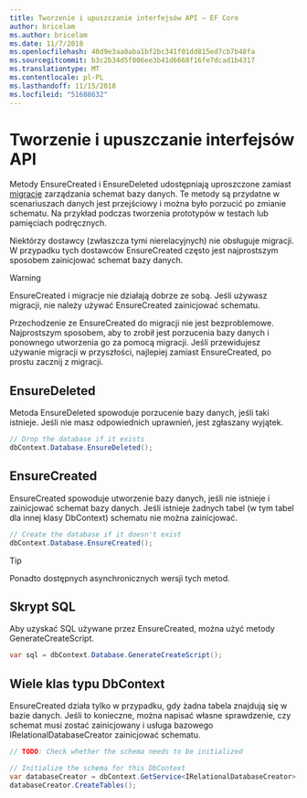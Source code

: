 ```yaml
---
title: Tworzenie i upuszczanie interfejsów API — EF Core
author: bricelam
ms.author: bricelam
ms.date: 11/7/2018
ms.openlocfilehash: 40d9e3aa0aba1bf2bc341f01dd815ed7cb7b48fa
ms.sourcegitcommit: b3c2b34d5f006ee3b41d6668f16fe7dcad1b4317
ms.translationtype: MT
ms.contentlocale: pl-PL
ms.lasthandoff: 11/15/2018
ms.locfileid: "51688632"
---
```

# <a name="create-and-drop-apis"></a>Tworzenie i upuszczanie interfejsów API

Metody EnsureCreated i EnsureDeleted udostępniają uproszczone zamiast [migracje](migrations/index.md) zarządzania schemat bazy danych. Te metody są przydatne w scenariuszach danych jest przejściowy i można było porzucić po zmianie schematu. Na przykład podczas tworzenia prototypów w testach lub pamięciach podręcznych.

Niektórzy dostawcy (zwłaszcza tymi nierelacyjnych) nie obsługuje migracji. W przypadku tych dostawców EnsureCreated często jest najprostszym sposobem zainicjować schemat bazy danych.

> [!WARNING]
> EnsureCreated i migracje nie działają dobrze ze sobą. Jeśli używasz migracji, nie należy używać EnsureCreated zainicjować schematu.

Przechodzenie ze EnsureCreated do migracji nie jest bezproblemowe. Najprostszym sposobem, aby to zrobił jest porzucenia bazy danych i ponownego utworzenia go za pomocą migracji. Jeśli przewidujesz używanie migracji w przyszłości, najlepiej zamiast EnsureCreated, po prostu zacznij z migracji.

## <a name="ensuredeleted"></a>EnsureDeleted

Metoda EnsureDeleted spowoduje porzucenie bazy danych, jeśli taki istnieje. Jeśli nie masz odpowiednich uprawnień, jest zgłaszany wyjątek.

``` csharp
// Drop the database if it exists
dbContext.Database.EnsureDeleted();
```

## <a name="ensurecreated"></a>EnsureCreated

EnsureCreated spowoduje utworzenie bazy danych, jeśli nie istnieje i zainicjować schemat bazy danych. Jeśli istnieje żadnych tabel (w tym tabel dla innej klasy DbContext) schematu nie można zainicjować.

``` csharp
// Create the database if it doesn't exist
dbContext.Database.EnsureCreated();
```

> [!TIP]
> Ponadto dostępnych asynchronicznych wersji tych metod.

## <a name="sql-script"></a>Skrypt SQL

Aby uzyskać SQL używane przez EnsureCreated, można użyć metody GenerateCreateScript.

``` csharp
var sql = dbContext.Database.GenerateCreateScript();
```

## <a name="multiple-dbcontext-classes"></a>Wiele klas typu DbContext

EnsureCreated działa tylko w przypadku, gdy żadna tabela znajdują się w bazie danych. Jeśli to konieczne, można napisać własne sprawdzenie, czy schemat musi zostać zainicjowany i usługa bazowego IRelationalDatabaseCreator zainicjować schematu.

``` csharp
// TODO: Check whether the schema needs to be initialized

// Initialize the schema for this DbContext
var databaseCreator = dbContext.GetService<IRelationalDatabaseCreator>();
databaseCreator.CreateTables();
```
